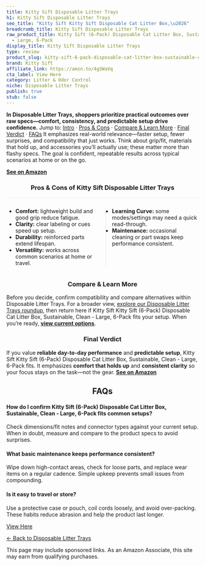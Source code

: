 ```yaml
---
title: Kitty Sift Disposable Litter Trays
h1: Kitty Sift Disposable Litter Trays
seo_title: "Kitty Sift Kitty Sift Disposable Cat Litter Box,\u2026"
breadcrumb_title: Kitty Sift Disposable Litter Trays
raw_product_title: Kitty Sift (6-Pack) Disposable Cat Litter Box, Sustainable, Clean
  - Large, 6-Pack
display_title: Kitty Sift Disposable Litter Trays
type: review
product_slug: kitty-sift-6-pack-disposable-cat-litter-box-sustainable-clean-large-6-pack
brand: Kitty Sift
affiliate_link: https://amzn.to/4gSWaVq
cta_label: View Here
category: Litter & Odor Control
niche: Disposable Litter Trays
publish: true
stub: false
---
```


<div id="intro" class="full-width"><p><strong>In Disposable Litter Trays, shoppers prioritize practical outcomes over raw specs&mdash;comfort, consistency, and predictable setup drive confidence.</strong> Jump to: <a href="#intro">Intro</a> · <a href="#pros-cons">Pros &amp; Cons</a> · <a href="#compare-more">Compare &amp; Learn More</a> · <a href="#verdict">Final Verdict</a> · <a href="#faqs">FAQs</a> It emphasizes real-world relevance&mdash;faster setup, fewer surprises, and compatibility that just works. Think about grip/fit, materials that hold up, and accessories you’ll actually use; these matter more than flashy specs. The goal is confident, repeatable results across typical scenarios at home or on the go.</p><p><a href="https://amzn.to/4gSWaVq" rel="nofollow sponsored noopener" target="_blank"><strong>See on Amazon</strong></a></p></div>
<h3 id="pros-cons" style="text-align:center;">Pros &amp; Cons of Kitty Sift Disposable Litter Trays</h3>
<div class="pc-grid" style="display:grid;grid-template-columns:1fr 1fr;gap:16px;border-top:1px solid #e5e7eb;padding-top:12px;">
  <ul>
    <li><strong>Comfort:</strong> lightweight build and good grip reduce fatigue.</li>
    <li><strong>Clarity:</strong> clear labeling or cues speed up setup.</li>
    <li><strong>Durability:</strong> reinforced parts extend lifespan.</li>
    <li><strong>Versatility:</strong> works across common scenarios at home or travel.</li>
  </ul>
  <ul style="border-left:1px solid #e5e7eb;padding-left:16px;">
    <li><strong>Learning Curve:</strong> some modes/settings may need a quick read-through.</li>
    <li><strong>Maintenance:</strong> occasional cleaning or part swaps keep performance consistent.</li>
  </ul>
</div>


<h3 id="compare-more" style="text-align:center;">Compare &amp; Learn More</h3>
<p>Before you decide, confirm compatibility and compare alternatives within Disposable Litter Trays. For a broader view, <a href="#">explore our Disposable Litter Trays roundup</a>, then return here if Kitty Sift Kitty Sift (6-Pack) Disposable Cat Litter Box, Sustainable, Clean - Large, 6-Pack fits your setup. When you’re ready, <a href="https://amzn.to/4gSWaVq" rel="nofollow sponsored noopener" target="_blank"><strong>view current options</strong></a>.</p>

<h3 id="verdict" style="text-align:center;">Final Verdict</h3>
<p>If you value <strong>reliable day-to-day performance</strong> and <strong>predictable setup</strong>, Kitty Sift Kitty Sift (6-Pack) Disposable Cat Litter Box, Sustainable, Clean - Large, 6-Pack fits. It emphasizes <strong>comfort that holds up</strong> and <strong>consistent clarity</strong> so your focus stays on the task&mdash;not the gear. <a href="https://amzn.to/4gSWaVq" rel="nofollow sponsored noopener" target="_blank"><strong>See on Amazon</strong></a></p>

<h2 id="faqs" style="text-align:center;">FAQs</h2>
<h4><strong>How do I confirm Kitty Sift (6-Pack) Disposable Cat Litter Box, Sustainable, Clean - Large, 6-Pack fits common setups?</strong></h4>
<p>Check dimensions/fit notes and connector types against your current setup. When in doubt, measure and compare to the product specs to avoid surprises.</p>
<h4><strong>What basic maintenance keeps performance consistent?</strong></h4>
<p>Wipe down high-contact areas, check for loose parts, and replace wear items on a regular cadence. Simple upkeep prevents small issues from compounding.</p>
<h4><strong>Is it easy to travel or store?</strong></h4>
<p>Use a protective case or pouch, coil cords loosely, and avoid over-packing. These habits reduce abrasion and help the product last longer.</p>

<p><a class="btn" href="https://amzn.to/4gSWaVq" target="_blank" rel="nofollow sponsored noopener">View Here</a></p>
<p><a href="/roundups/litter-odor-control/disposable-litter-trays/">← Back to Disposable Litter Trays</a></p>
<aside class="disclosure">This page may include sponsored links. As an Amazon Associate, this site may earn from qualifying purchases.</aside>
